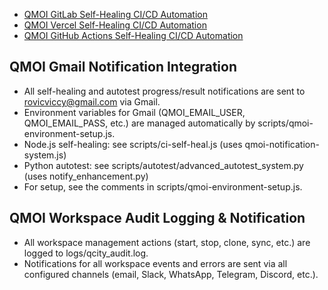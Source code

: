 - [QMOI GitLab Self-Healing CI/CD Automation](./QMOIGITLABDEV.md) 
- [QMOI Vercel Self-Healing CI/CD Automation](./QMOIVERCELDEV.md) 
- [QMOI GitHub Actions Self-Healing CI/CD Automation](./QMOIGITHUBDEV.md) 

## QMOI Gmail Notification Integration

- All self-healing and autotest progress/result notifications are sent to rovicviccy@gmail.com via Gmail.
- Environment variables for Gmail (QMOI_EMAIL_USER, QMOI_EMAIL_PASS, etc.) are managed automatically by scripts/qmoi-environment-setup.js.
- Node.js self-healing: see scripts/ci-self-heal.js (uses qmoi-notification-system.js)
- Python autotest: see scripts/autotest/advanced_autotest_system.py (uses notify_enhancement.py)
- For setup, see the comments in scripts/qmoi-environment-setup.js. 

## QMOI Workspace Audit Logging & Notification
- All workspace management actions (start, stop, clone, sync, etc.) are logged to logs/qcity_audit.log.
- Notifications for all workspace events and errors are sent via all configured channels (email, Slack, WhatsApp, Telegram, Discord, etc.). 